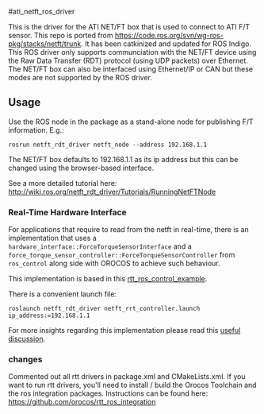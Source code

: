 #ati_netft_ros_driver

This is the driver for the ATI NET/FT box that is used to connect to ATI F/T sensor. This repo is ported from https://code.ros.org/svn/wg-ros-pkg/stacks/netft/trunk. 
It has been catkinized and updated for ROS Indigo. This ROS driver only supports communciation with the NET/FT device using the Raw Data Transfer (RDT) protocol (using UDP packets) over Ethernet. The NET/FT box can also be interfaced using Ethernet/IP or CAN but these modes are not supported by the ROS driver. 

## Usage

Use the ROS node in the package as a stand-alone node for publishing F/T information. E.g.:

```
rosrun netft_rdt_driver netft_node --address 192.168.1.1
``` 

The NET/FT box defaults to 192.168.1.1 as its ip address but this can be changed using the browser-based interface.

See a more detailed tutorial here: http://wiki.ros.org/netft_rdt_driver/Tutorials/RunningNetFTNode

### Real-Time Hardware Interface

For applications that require to read from the netft in real-time, there is an implementation that uses a `hardware_interface::ForceTorqueSensorInterface` and a `force_torque_sensor_controller::ForceTorqueSensorController` from `ros_control` along side with OROCOS to achieve such behaviour.

This implementation is based in this [rtt_ros_control_example](https://github.com/skohlbr/rtt_ros_control_example).

There is a convenient launch file:
```
roslaunch netft_rdt_driver netft_rrt_controller.launch ip_address:=192.168.1.1
``` 

For more insights regarding this implementation please read this [useful discussion](https://github.com/ros-controls/ros_control/issues/130).


### changes
Commented out all rtt drivers in package.xml and CMakeLists.xml. If you want to run rtt drivers, you'll need to install / build the Orocos Toolchain and the ros integration packages. Instructions can be found here: [https://github.com/orocos/rtt_ros_integration
](https://github.com/orocos/rtt_ros_integration?tab=readme-ov-file#building-orocos-from-source)
